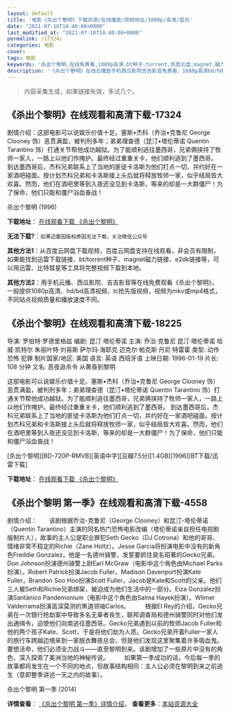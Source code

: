 ```yaml
---
layout: default
title: '电影《杀出个黎明》下载资源/在线播放/视频地址/1080p/高清/蓝光'
date: "2021-07-10T14:40:08+0800"
last_modified_at: "2021-07-10T14:40:08+0800"
permalink: /17324/
categories: 电影
cover:
tags: 电影
keywords: '杀出个黎明,在线免费看,1080p高清,bt种子,torrent,百度云盘,magnet,磁力链,迅雷下载资源'
description: '《杀出个黎明》在线云播放手机西瓜影院吉吉影音免费看，1080p高清bd/hd未删减完整版和tc抢先枪版，mkv/mp4格式，附带bt/torrent种子、magnet/磁力链、百度云盘、网盘资源迅雷下载链接'
---
```


>内容采集生成，如果链接失效，多试几个。


## 《杀出个黎明》在线观看和高清下载-17324

剧情介绍：这部电影可以说娱乐价值十足。塞斯•杰科（乔治•克鲁尼 George Clooney 饰）恶贯满盈，被判刑多年；弟弟理查德（昆汀•塔伦蒂诺 Quentin Tarantino 饰）打通关节帮他成功越狱。为了能顺利逃往墨西哥，兄弟俩挟持了牧师一家人，一路上以他们作掩护。最终经过重重关卡，他们顺利逃到了墨西哥。  　　到达墨西哥后，杰科兄弟联系上了当地的匪徒卡洛斯为他们打点一切，并约好在一家酒吧碰面。按计划杰科兄弟和卡洛斯接上头后就将释放牧师一家，似乎结局皆大欢喜。然而，他们在酒吧里等到入夜还没见到卡洛斯，等来的却是一大群僵尸！为了保命，他们只能和僵尸浴血奋战！


杀出个黎明 (1996)

**下载地址**： [在线观看下载 《杀出个黎明》](https://www.btbtdy.me/btdy/dy3645.html) 


**无法下载?**：`如果迅雷因版权原因无法下载，关注微信公众号 `

**其他方法1**：从百度云网盘下载视频，百度云网盘支持在线观看，非会员有限制，如果能找到迅雷下载链接、bt/torrent种子、magnet磁力链接、e2dk链接等，可以用迅雷、比特彗星等工具将完整视频下载到本地。

**其他方法2**：用手机云播、西瓜影院、吉吉影音等在线免费观看《杀出个黎明》，一般提供1080p高清、hd/bd高清视频、tc抢先版视频，视频为mkv或mp4格式，不同站点视频质量和播放速度不同。


## 《杀出个黎明》在线观看和高清下载-18225

导演: 罗伯特·罗德里格兹 编剧: 昆汀·塔伦蒂诺 主演: 乔治·克鲁尼 昆汀·塔伦蒂诺 哈威·凯特尔 朱丽叶特·刘易斯 萨尔玛·海耶克 迈克尔·帕克斯 丹尼·特雷霍 类型: 动作 恐怖 犯罪 制片国家/地区: 美国 语言: 英语 西班牙语 上映日期: 1996-01-19 片长: 108 分钟 又名: 恶夜追杀令 从黄昏到黎明

这部电影可以说娱乐价值十足。塞斯•杰科（乔治•克鲁尼 George Clooney 饰）恶贯满盈，被判刑多年；弟弟理查德（昆汀•塔伦蒂诺 Quentin Tarantino 饰）打通关节帮他成功越狱。为了能顺利逃往墨西哥，兄弟俩挟持了牧师一家人，一路上以他们作掩护。最终经过重重关卡，他们顺利逃到了墨西哥。 到达墨西哥后，杰科兄弟联系上了当地的匪徒卡洛斯为他们打点一切，并约好在一家酒吧碰面。按计划杰科兄弟和卡洛斯接上头后就将释放牧师一家，似乎结局皆大欢喜。然而，他们在酒吧里等到入夜还没见到卡洛斯，等来的却是一大群僵尸！为了保命，他们只能和僵尸浴血奋战！


[杀出个黎明][BD-720P-RMVB][英语中字][豆瓣7.5分][1.4GB][1996][BT下载/迅雷下载]

**下载地址**： [在线观看下载 《杀出个黎明》](https://www.btdx8.com/torrent/from_dusk_till_dawn_1996.html) 


## 《杀出个黎明 第一季》在线观看和高清下载-4558

剧情介绍：　　该剧根据乔治-克鲁尼（George Clooney）和昆汀-塔伦蒂诺（Quentin Tarantino）主演的同名热门恐怖电影改编（塔伦蒂诺亲自担任电视剧版制片人），故事的主人公是职业罪犯Seth Gecko（DJ Cotrona）和他的哥哥、情绪非常不稳定的Richie（Zane Holtz）。Jesse Garcia将扮演电影中没有的新角色Freddie Gonzalez，他是一名德州骑警，发誓要抓住臭名昭著的Gecko兄弟。Don Johnson扮演德州骑警上尉Earl McGraw（电影中这个角色由Michael Parks扮演）。Robert Patrick扮演Jacob Fuller，Madison Davenport扮演Kate Fuller，Brandon Soo Hoo扮演Scott Fuller，Jacob是Kate和Scott的父亲。他们三人被Seth和Richie兄弟绑架，被迫成为他们生活中的一部分。Eiza González扮演Santánico Pandemonium（电影中这个角色由Salma Hayek扮演）。Wilmer Valderrama扮演高深莫测的黑道领袖Carlos。  　　根据El Rey的介绍，Gecko兄弟在一次银行抢劫案中导致多名无辜者丧生，联邦调查局和德州骑警同时对他们发出通缉令，迫使他们向南逃往墨西哥。Gecko兄弟遇到以前的牧师Jacob Fuller和他的两个孩子Kate、Scott，于是将他们劫为人质。Gecko兄弟开着Fuller一家人的旅行车跨越边境来到一家脱衣舞夜总会，但是他们发现这里聚集着许多吸血鬼。要想活命，他们必须全力战斗——直至黎明到来。该剧增加了一些原片中没有的角色，深入探索了美洲当地的神秘传说。  　　如果第一季成功的话，今后每一季的故事都将发生在一个不同的地点，但故事结构相同：主人公必须在黎明到来之前逃生（意即整季讲述一天之内的故事）。


杀出个黎明 第一季 (2014)

**详情查看**： [《杀出个黎明 第一季》详情介绍](/movie/4558/)， **查看更多**：[本站资源大全](/movie/t/all/)

